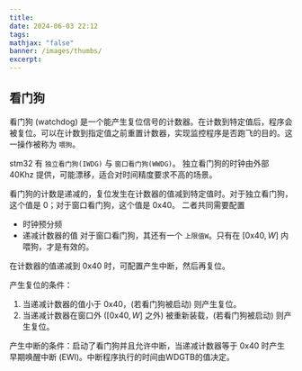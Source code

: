 ```yaml
---
title: 
date: 2024-06-03 22:12
tags: 
mathjax: "false"
banner: /images/thumbs/
excerpt:
---
```


## 看门狗

看门狗 (watchdog) 是一个能产生复位信号的计数器。在计数到特定值后，程序会被复位。可以在计数到指定值之前重置计数器，实现监控程序是否跑飞的目的。这一操作被称为 `喂狗`。

stm32 有 `独立看门狗(IWDG)` 与 `窗口看门狗(WWDG)`。
独立看门狗的时钟由外部 40Khz 提供，可能漂移，适合对时间精度要求不高的场景。

看门狗的计数是递减的，复位发生在计数器的值减到特定值时。对于独立看门狗，这个值是 0；对于窗口看门狗，这个值是 0x40。
二者共同需要配置
- 时钟预分频
- 递减计数器的值
对于窗口看门狗，其还有一个 `上限值W`。只有在 $[0\text{x}40,W]$ 内喂狗，才是有效的。

在计数器的值递减到 0x40 时，可配置产生中断，然后再复位。

产生复位的条件：
1. 当递减计数器的值小于 0x40，(若看门狗被启动) 则产生复位。
2. 当递减计数器在窗口外 ($[0\text{x}40,W]$ 之外) 被重新装载，(若看门狗被启动) 则产生复位。

产生中断的条件：启动了看门狗并且允许中断，当递减计数器等于 0x40 时产生早期唤醒中断 (EWI)。中断程序执行的时间由WDGTB的值决定。

